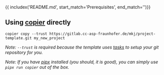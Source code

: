 {{ includex('README.md', start_match='Prerequisites', end_match='<!-- usage-end -->')}}

## Using [copier] directly

```console
copier copy --trust https://gitlab.cc-asp-fraunhofer.de/mkj/project-template.git my_new_project
```

*Note: `--trust` is required because the template uses [tasks][] to setup your git repository for you.*

[tasks]: https://gitlab.cc-asp.fraunhofer.de/mkj/project-template/-/blob/main/copier.yaml

*Note: If you have [pipx][] installed (you should, it is good), you can simply use `pipx run copier` out of the box.*

[copier]: https://github.com/copier-org/copier
[pipx]: https://pypa.github.io/pipx/
